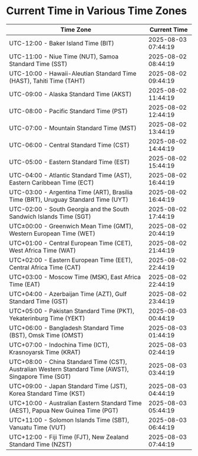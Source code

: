 # Current Time in Various Time Zones

| Time Zone | Current Time |
|-----------|--------------|
| UTC-12:00 - Baker Island Time (BIT) | 2025-08-03 07:44:19 |
| UTC-11:00 - Niue Time (NUT), Samoa Standard Time (SST) | 2025-08-02 08:44:19 |
| UTC-10:00 - Hawaii-Aleutian Standard Time (HAST), Tahiti Time (TAHT) | 2025-08-02 09:44:19 |
| UTC-09:00 - Alaska Standard Time (AKST) | 2025-08-02 11:44:19 |
| UTC-08:00 - Pacific Standard Time (PST) | 2025-08-02 12:44:19 |
| UTC-07:00 - Mountain Standard Time (MST) | 2025-08-02 13:44:19 |
| UTC-06:00 - Central Standard Time (CST) | 2025-08-02 14:44:19 |
| UTC-05:00 - Eastern Standard Time (EST) | 2025-08-02 15:44:19 |
| UTC-04:00 - Atlantic Standard Time (AST), Eastern Caribbean Time (ECT) | 2025-08-02 16:44:19 |
| UTC-03:00 - Argentina Time (ART), Brasília Time (BRT), Uruguay Standard Time (UYT) | 2025-08-02 16:44:19 |
| UTC-02:00 - South Georgia and the South Sandwich Islands Time (SGT) | 2025-08-02 17:44:19 |
| UTC±00:00 - Greenwich Mean Time (GMT), Western European Time (WET) | 2025-08-02 20:44:19 |
| UTC+01:00 - Central European Time (CET), West Africa Time (WAT) | 2025-08-02 21:44:19 |
| UTC+02:00 - Eastern European Time (EET), Central Africa Time (CAT) | 2025-08-02 22:44:19 |
| UTC+03:00 - Moscow Time (MSK), East Africa Time (EAT) | 2025-08-02 22:44:19 |
| UTC+04:00 - Azerbaijan Time (AZT), Gulf Standard Time (GST) | 2025-08-02 23:44:19 |
| UTC+05:00 - Pakistan Standard Time (PKT), Yekaterinburg Time (YEKT) | 2025-08-03 00:44:19 |
| UTC+06:00 - Bangladesh Standard Time (BST), Omsk Time (OMST) | 2025-08-03 01:44:19 |
| UTC+07:00 - Indochina Time (ICT), Krasnoyarsk Time (KRAT) | 2025-08-03 02:44:19 |
| UTC+08:00 - China Standard Time (CST), Australian Western Standard Time (AWST), Singapore Time (SGT) | 2025-08-03 03:44:19 |
| UTC+09:00 - Japan Standard Time (JST), Korea Standard Time (KST) | 2025-08-03 04:44:19 |
| UTC+10:00 - Australian Eastern Standard Time (AEST), Papua New Guinea Time (PGT) | 2025-08-03 05:44:19 |
| UTC+11:00 - Solomon Islands Time (SBT), Vanuatu Time (VUT) | 2025-08-03 06:44:19 |
| UTC+12:00 - Fiji Time (FJT), New Zealand Standard Time (NZST) | 2025-08-03 07:44:19 |
